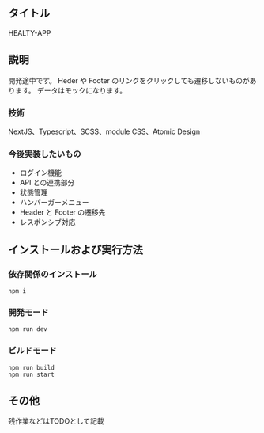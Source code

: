 ## タイトル

HEALTY-APP

## 説明

開発途中です。
Heder や Footer のリンクをクリックしても遷移しないものがあります。
データはモックになります。

### 技術

NextJS、Typescript、SCSS、module CSS、Atomic Design

### 今後実装したいもの

- ログイン機能
- API との連携部分
- 状態管理
- ハンバーガーメニュー
- Header と Footer の遷移先
- レスポンシブ対応

## インストールおよび実行方法

### 依存関係のインストール

```
npm i
```

### 開発モード

```
npm run dev
```

### ビルドモード

```
npm run build
npm run start
```

## その他

残作業などはTODOとして記載
